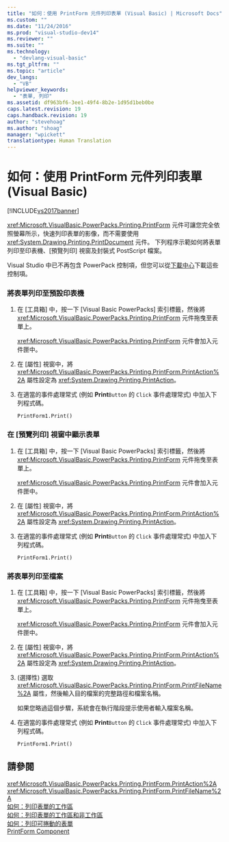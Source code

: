 ```yaml
---
title: "如何：使用 PrintForm 元件列印表單 (Visual Basic) | Microsoft Docs"
ms.custom: ""
ms.date: "11/24/2016"
ms.prod: "visual-studio-dev14"
ms.reviewer: ""
ms.suite: ""
ms.technology: 
  - "devlang-visual-basic"
ms.tgt_pltfrm: ""
ms.topic: "article"
dev_langs: 
  - "VB"
helpviewer_keywords: 
  - "表單, 列印"
ms.assetid: df963bf6-3ee1-49f4-8b2e-1d95d1beb0be
caps.latest.revision: 19
caps.handback.revision: 19
author: "stevehoag"
ms.author: "shoag"
manager: "wpickett"
translationtype: Human Translation
---
```

# 如何：使用 PrintForm 元件列印表單 (Visual Basic)
[!INCLUDE[vs2017banner](../../../csharp/includes/vs2017banner.md)]

<xref:Microsoft.VisualBasic.PowerPacks.Printing.PrintForm> 元件可讓您完全依照螢幕所示，快速列印表單的影像，而不需要使用 <xref:System.Drawing.Printing.PrintDocument> 元件。 下列程序示範如何將表單列印至印表機、\[預覽列印\] 視窗及封裝式 PostScript 檔案。  
  
 Visual Studio 中已不再包含 PowerPack 控制項，但您可以從[下載中心](http://www.microsoft.com/en-us/download/details.aspx?id=25169)下載這些控制項。  
  
### 將表單列印至預設印表機  
  
1.  在 \[工具箱\] 中，按一下 \[Visual Basic PowerPacks\] 索引標籤，然後將 <xref:Microsoft.VisualBasic.PowerPacks.Printing.PrintForm> 元件拖曳至表單上。  
  
     <xref:Microsoft.VisualBasic.PowerPacks.Printing.PrintForm> 元件會加入元件匣中。  
  
2.  在 \[屬性\] 視窗中，將 <xref:Microsoft.VisualBasic.PowerPacks.Printing.PrintForm.PrintAction%2A> 屬性設定為 <xref:System.Drawing.Printing.PrintAction>。  
  
3.  在適當的事件處理常式 \(例如 **Print**`Button` 的 `Click` 事件處理常式\) 中加入下列程式碼。  
  
    ```  
    PrintForm1.Print()  
    ```  
  
### 在 \[預覽列印\] 視窗中顯示表單  
  
1.  在 \[工具箱\] 中，按一下 \[Visual Basic PowerPacks\] 索引標籤，然後將 <xref:Microsoft.VisualBasic.PowerPacks.Printing.PrintForm> 元件拖曳至表單上。  
  
     <xref:Microsoft.VisualBasic.PowerPacks.Printing.PrintForm> 元件會加入元件匣中。  
  
2.  在 \[屬性\] 視窗中，將 <xref:Microsoft.VisualBasic.PowerPacks.Printing.PrintForm.PrintAction%2A> 屬性設定為 <xref:System.Drawing.Printing.PrintAction>。  
  
3.  在適當的事件處理常式 \(例如 **Print**`Button` 的 `Click` 事件處理常式\) 中加入下列程式碼。  
  
    ```  
    PrintForm1.Print()  
    ```  
  
### 將表單列印至檔案  
  
1.  在 \[工具箱\] 中，按一下 \[Visual Basic PowerPacks\] 索引標籤，然後將 <xref:Microsoft.VisualBasic.PowerPacks.Printing.PrintForm> 元件拖曳至表單上。  
  
     <xref:Microsoft.VisualBasic.PowerPacks.Printing.PrintForm> 元件會加入元件匣中。  
  
2.  在 \[屬性\] 視窗中，將 <xref:Microsoft.VisualBasic.PowerPacks.Printing.PrintForm.PrintAction%2A> 屬性設定為 <xref:System.Drawing.Printing.PrintAction>。  
  
3.  \(選擇性\) 選取 <xref:Microsoft.VisualBasic.PowerPacks.Printing.PrintForm.PrintFileName%2A> 屬性，然後輸入目的檔案的完整路徑和檔案名稱。  
  
     如果您略過這個步驟，系統會在執行階段提示使用者輸入檔案名稱。  
  
4.  在適當的事件處理常式 \(例如 **Print**`Button` 的 `Click` 事件處理常式\) 中加入下列程式碼。  
  
    ```  
    PrintForm1.Print()  
    ```  
  
## 請參閱  
 <xref:Microsoft.VisualBasic.PowerPacks.Printing.PrintForm.PrintAction%2A>   
 <xref:Microsoft.VisualBasic.PowerPacks.Printing.PrintForm.PrintFileName%2A>   
 [如何：列印表單的工作區](../../../visual-basic/developing-apps/printing/how-to-print-the-client-area-of-a-form.md)   
 [如何：列印表單的工作區和非工作區](../../../visual-basic/developing-apps/printing/how-to-print-client-and-non-client-areas-of-a-form.md)   
 [如何：列印可捲動的表單](../../../visual-basic/developing-apps/printing/how-to-print-a-scrollable-form.md)   
 [PrintForm Component](../../../visual-basic/developing-apps/printing/printform-component.md)